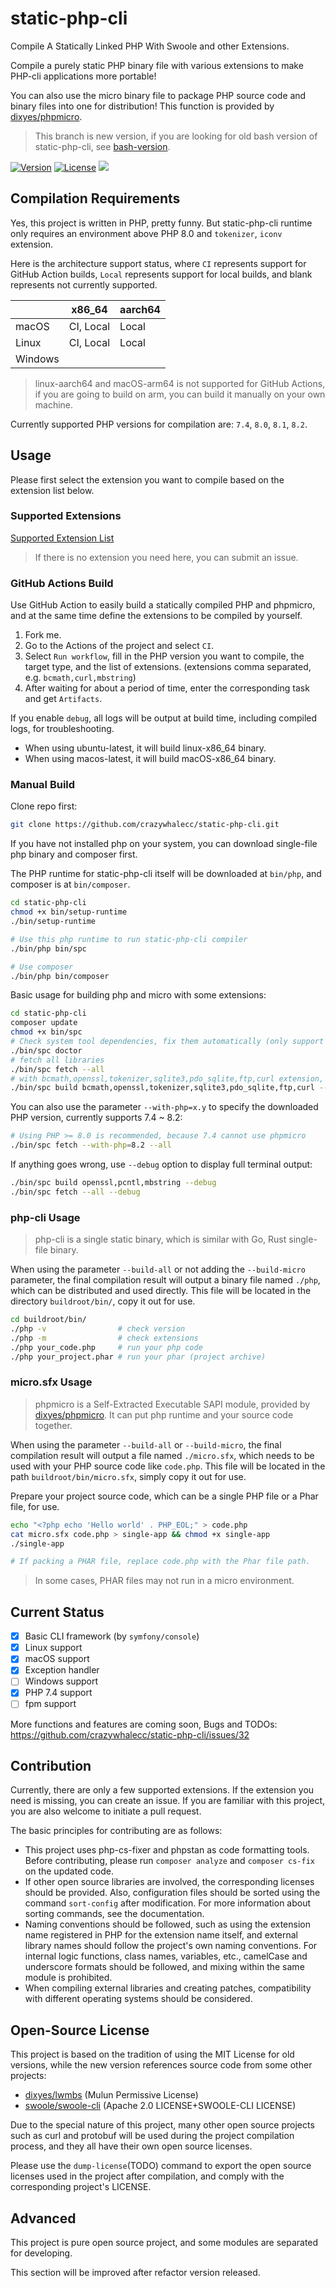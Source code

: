 # static-php-cli

Compile A Statically Linked PHP With Swoole and other Extensions.

Compile a purely static PHP binary file with various extensions to make PHP-cli applications more portable! 

You can also use the micro binary file to package PHP source code and binary files into one for distribution!
This function is provided by [dixyes/phpmicro](https://github.com/dixyes/phpmicro).

> This branch is new version, if you are looking for old bash version of static-php-cli, see [bash-version](https://github.com/crazywhalecc/static-php-cli/tree/bash-version).

[![Version](https://img.shields.io/badge/Version-2.0--beta1-green.svg?style=flat-square)]()
[![License](https://img.shields.io/badge/License-MIT-blue.svg?style=flat-square)]()
[![](https://img.shields.io/github/actions/workflow/status/crazywhalecc/static-php-cli/build.yml?branch=refactor&label=Actions%20Build&style=flat-square)](https://github.com/crazywhalecc/static-php-cli/actions/workflows/build.yml)

## Compilation Requirements

Yes, this project is written in PHP, pretty funny.
But static-php-cli runtime only requires an environment above PHP 8.0 and `tokenizer`, `iconv` extension.

Here is the architecture support status, where `CI` represents support for GitHub Action builds, 
`Local` represents support for local builds, and blank represents not currently supported.

|         | x86_64    | aarch64 |
|---------|-----------|---------|
| macOS   | CI, Local | Local   |
| Linux   | CI, Local | Local   |
| Windows |           |         |

> linux-aarch64 and macOS-arm64 is not supported for GitHub Actions, if you are going to build on arm, you can build it manually on your own machine.

Currently supported PHP versions for compilation are: `7.4`, `8.0`, `8.1`, `8.2`.

## Usage

Please first select the extension you want to compile based on the extension list below.

### Supported Extensions

[Supported Extension List](/ext-support.md)

> If there is no extension you need here, you can submit an issue.

### GitHub Actions Build

Use GitHub Action to easily build a statically compiled PHP and phpmicro, 
and at the same time define the extensions to be compiled by yourself.

1. Fork me.
2. Go to the Actions of the project and select `CI`.
3. Select `Run workflow`, fill in the PHP version you want to compile, the target type, and the list of extensions. (extensions comma separated, e.g. `bcmath,curl,mbstring`)
4. After waiting for about a period of time, enter the corresponding task and get `Artifacts`.

If you enable `debug`, all logs will be output at build time, including compiled logs, for troubleshooting.

- When using ubuntu-latest, it will build linux-x86_64 binary.
- When using macos-latest, it will build macOS-x86_64 binary.

### Manual Build

Clone repo first:

```bash
git clone https://github.com/crazywhalecc/static-php-cli.git
```

If you have not installed php on your system, you can download single-file php binary and composer first.

The PHP runtime for static-php-cli itself will be downloaded at `bin/php`, and composer is at `bin/composer`.

```bash
cd static-php-cli
chmod +x bin/setup-runtime
./bin/setup-runtime

# Use this php runtime to run static-php-cli compiler
./bin/php bin/spc

# Use composer
./bin/php bin/composer
```

Basic usage for building php and micro with some extensions:

```bash
cd static-php-cli
composer update
chmod +x bin/spc
# Check system tool dependencies, fix them automatically (only support macOS) (TODO: Linux distro support)
./bin/spc doctor
# fetch all libraries
./bin/spc fetch --all
# with bcmath,openssl,tokenizer,sqlite3,pdo_sqlite,ftp,curl extension, build both CLI and phpmicro SAPI
./bin/spc build bcmath,openssl,tokenizer,sqlite3,pdo_sqlite,ftp,curl --build-all
```

You can also use the parameter `--with-php=x.y` to specify the downloaded PHP version, currently supports 7.4 ~ 8.2:

```bash
# Using PHP >= 8.0 is recommended, because 7.4 cannot use phpmicro
./bin/spc fetch --with-php=8.2 --all
```

If anything goes wrong, use `--debug` option to display full terminal output:

```bash
./bin/spc build openssl,pcntl,mbstring --debug
./bin/spc fetch --all --debug
```

### php-cli Usage

> php-cli is a single static binary, which is similar with Go, Rust single-file binary.

When using the parameter `--build-all` or not adding the `--build-micro` parameter, 
the final compilation result will output a binary file named `./php`, 
which can be distributed and used directly. 
This file will be located in the directory `buildroot/bin/`, copy it out for use.

```bash
cd buildroot/bin/
./php -v                # check version
./php -m                # check extensions
./php your_code.php     # run your php code
./php your_project.phar # run your phar (project archive)
```

### micro.sfx Usage

> phpmicro is a Self-Extracted Executable SAPI module, 
> provided by [dixyes/phpmicro](https://github.com/dixyes/phpmicro). 
> It can put php runtime and your source code together.

When using the parameter `--build-all` or `--build-micro`, 
the final compilation result will output a file named `./micro.sfx`, 
which needs to be used with your PHP source code like `code.php`. 
This file will be located in the path `buildroot/bin/micro.sfx`, simply copy it out for use.

Prepare your project source code, which can be a single PHP file or a Phar file, for use.

```bash
echo "<?php echo 'Hello world' . PHP_EOL;" > code.php
cat micro.sfx code.php > single-app && chmod +x single-app
./single-app

# If packing a PHAR file, replace code.php with the Phar file path.
```

> In some cases, PHAR files may not run in a micro environment.

## Current Status

- [X] Basic CLI framework (by `symfony/console`)
- [X] Linux support
- [X] macOS support
- [X] Exception handler
- [ ] Windows support
- [X] PHP 7.4 support
- [ ] fpm support

More functions and features are coming soon, Bugs and TODOs: https://github.com/crazywhalecc/static-php-cli/issues/32

## Contribution

Currently, there are only a few supported extensions. 
If the extension you need is missing, you can create an issue. 
If you are familiar with this project, you are also welcome to initiate a pull request.

The basic principles for contributing are as follows:

- This project uses php-cs-fixer and phpstan as code formatting tools. Before contributing, please run `composer analyze` and `composer cs-fix` on the updated code.
- If other open source libraries are involved, the corresponding licenses should be provided. 
    Also, configuration files should be sorted using the command `sort-config` after modification.
    For more information about sorting commands, see the documentation.
- Naming conventions should be followed, such as using the extension name registered in PHP for the extension name itself, 
    and external library names should follow the project's own naming conventions. For internal logic functions, class names, variables, etc., 
    camelCase and underscore formats should be followed, and mixing within the same module is prohibited.
- When compiling external libraries and creating patches, compatibility with different operating systems should be considered.

## Open-Source License

This project is based on the tradition of using the MIT License for old versions, 
while the new version references source code from some other projects:

- [dixyes/lwmbs](https://github.com/dixyes/lwmbs) (Mulun Permissive License)
- [swoole/swoole-cli](https://github.com/swoole/swoole-cli) (Apache 2.0 LICENSE+SWOOLE-CLI LICENSE)

Due to the special nature of this project, 
many other open source projects such as curl and protobuf will be used during the project compilation process, 
and they all have their own open source licenses.

Please use the `dump-license`(TODO) command to export the open source licenses used in the project after compilation, 
and comply with the corresponding project's LICENSE.

## Advanced

This project is pure open source project, and some modules are separated for developing.

This section will be improved after refactor version released.
